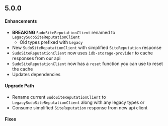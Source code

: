 ## 5.0.0

#### Enhancements

- **BREAKING** `SudoSiteReputationClient` renamed to `LegacySudoSiteReputationClient`
  - Old types prefixed with `Legacy`
- New `SudoSiteReputationClient` with simplified `SiteReputation` response
- `SudoSiteReputationClient` now uses `idb-storage-provider` to cache responses from our api
- `SudoSiteReputationClient` now has a `reset` function you can use to reset the cache
- Updates dependencies

#### Upgrade Path

- Rename current `SudoSiteReputationClient` to `LegacySudoSiteReputationClient` along with any legacy types
  or
- Consume simplified `SiteReputation` response from new api client

#### Fixes
